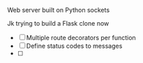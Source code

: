 Web server built on Python sockets

Jk trying to build a Flask clone now

- [ ] Multiple route decorators per function
- [ ] Define status codes to messages
- [ ]